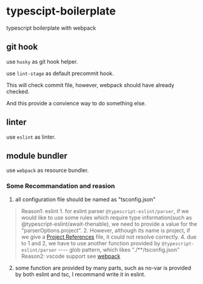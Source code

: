 # typescipt-boilerplate
typescript boilerplate with webpack

## git hook
use `husky` as git hook helper.

use `lint-stage` as default precommit hook. 

This will check commit file, however, webpack should have already checked. 

And this provide a convience way to do something else.

## linter
use `eslint` as linter.

## module bundler
use `webpack` as resource bundler.

### Some Recommandation and reasion
1. all configuration file should be named as "tsconfig.json"
>Reason1: eslint
    1. for eslint parser `@typescript-eslint/parser`, if we would like to use some rules which require type information(such as @typescript-eslint/await-thenable), we need to provide a value for the "parserOptions.project". 
    2. However, although its name is project, if we give a [
Project References](https://www.typescriptlang.org/docs/handbook/project-references.html) file, it could not resolve correctly.
    4. due to 1 and 2, we have to use another function provided by `@typescript-eslint/parser`  ---- glob pattern, which likes "./**/tsconfig.json"
>Reason2: vscode support 
    see [webpack](./webpack/README.md)

2. some function are provided by many parts, such as no-var is provided by both eslint and tsc, I recommand write it in eslint.